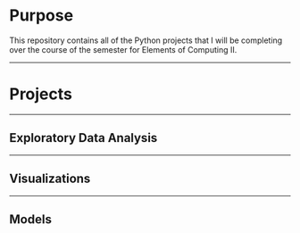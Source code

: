 
# Purpose
This repository contains all of the Python projects that I will be completing over the course of the semester for Elements of Computing II.

___
# Projects

___
## Exploratory Data Analysis

___
## Visualizations

___
## Models
